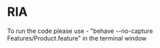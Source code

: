 # RIA

To run the code please use - "behave --no-capture Features/Product.feature" in the terminal window
